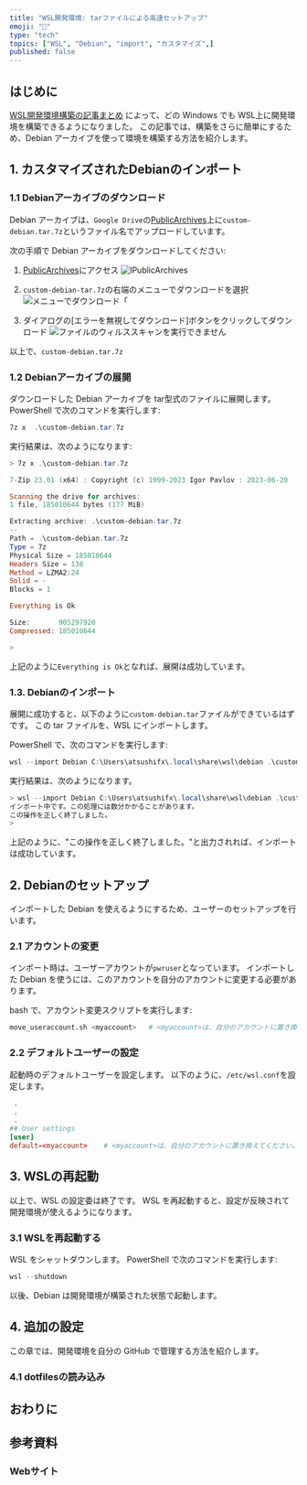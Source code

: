 ```yaml
---
title: "WSL開発環境: tarファイルによる高速セットアップ"
emoji: "🐧"
type: "tech"
topics: ["WSL", "Debian", "import", "カスタマイズ",]
published: false
---
```


## はじめに

[WSL開発環境構築の記事まとめ](https://zenn.dev/atsushifx/articles/wsl2-debian-setup-matome) によって、どの Windows でも WSL上に開発環境を構築できるようになりました。
この記事では、構築をさらに簡単にするため、Debian アーカイブを使って環境を構築する方法を紹介します。

## 1. カスタマイズされたDebianのインポート

### 1.1 Debianアーカイブのダウンロード

Debian アーカイブは、`Google Drive`の[PublicArchives](https://drive.google.com/drive/u/1/folders/1lFB3LtSv8ifIBesODG1XNYOsUlPsddLU)上に`custom-debian.tar.7z`というファイル名でアップロードしています。

次の手順で Debian アーカイブをダウンロードしてください:

1. [PublicArchives](https://drive.google.com/drive/u/1/folders/1lFB3LtSv8ifIBesODG1XNYOsUlPsddLU)にアクセス
   ![IPublicArchives](https://imgur.com/GNakFoH.jpg)

2. `custom-debian-tar.7z`の右端のメニューでダウンロードを選択
   ![メニューでダウンロード「](https://imgur.com/7K0l7EL.jpg)

3. ダイアログの\[エラーを無視してダウンロード]ボタンをクリックしてダウンロード
  ![ファイルのウィルススキャンを実行できません](https://imgur.com/o4SZp6T.jpg)

以上で、`custom-debian.tar.7z`

### 1.2 Debianアーカイブの展開

ダウンロードした Debian アーカイブを tar型式のファイルに展開します。
PowerShell で次のコマンドを実行します:

```powershell
7z x  .\custom-debian.tar.7z
```

実行結果は、次のようになります:

``` powershell
> 7z x .\custom-debian.tar.7z

7-Zip 23.01 (x64) : Copyright (c) 1999-2023 Igor Pavlov : 2023-06-20

Scanning the drive for archives:
1 file, 185010644 bytes (177 MiB)

Extracting archive: .\custom-debian.tar.7z
--
Path = .\custom-debian.tar.7z
Type = 7z
Physical Size = 185010644
Headers Size = 138
Method = LZMA2:24
Solid = -
Blocks = 1

Everything is Ok

Size:       905297920
Compressed: 185010644

>
```

上記のように`Everything is Ok`となれば、展開は成功しています。

### 1.3. Debianのインポート

展開に成功すると、以下のように`custom-debian.tar`ファイルができているはずです。
この tar ファイルを、WSL にインポートします。

PowerShell で、次のコマンドを実行します:

```powershell
wsl --import Debian C:\Users\atsushifx\.local\share\wsl\debian .\custom-debian.tar
```

実行結果は、次のようになります。

```powershell
> wsl --import Debian C:\Users\atsushifx\.local\share\wsl\debian .\custom-debian.tar
インポート中です。この処理には数分かかることがあります。
この操作を正しく終了しました。
>

```

上記のように、"この操作を正しく終了しました。"と出力されれば、インポートは成功しています。

## 2. Debianのセットアップ

インポートした Debian を使えるようにするため、ユーザーのセットアップを行います。

### 2.1 アカウントの変更

インポート時は、ユーザーアカウントが`pwruser`となっています。
インポートした Debian を使うには、このアカウントを自分のアカウントに変更する必要があります。

bash で、アカウント変更スクリプトを実行します:

```bash
move_useraccount.sh <myaccount>   # <myaccount>は、自分のアカウントに置き換えてください
```

### 2.2 デフォルトユーザーの設定

起動時のデフォルトユーザーを設定します。
以下のように、`/etc/wsl.conf`を設定します。

```:/etc/wsl.conf
 .
 .
 .
## User settings
[user]
default=<myaccount>    # <myaccount>は、自分のアカウントに置き換えてください。

```

## 3. WSLの再起動

以上で、WSL の設定委は終了です。
WSL を再起動すると、設定が反映されて開発環境が使えるようになります。

### 3.1 WSLを再起動する

WSL をシャットダウンします。
PowerShell で次のコマンドを実行します:

```powershell
wsl --shutdown
```

以後、Debian は開発環境が構築された状態で起動します。

## 4. 追加の設定

この章では、開発環境を自分の GitHub で管理する方法を紹介します。

### 4.1 dotfilesの読み込み

## おわりに

## 参考資料

### Webサイト

